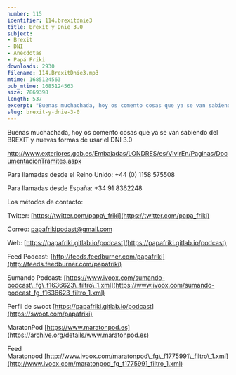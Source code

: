 ```yaml
---
number: 115
identifier: 114.brexitdnie3
title: Brexit y Dnie 3.0
subject:
- Brexit
- DNI
- Anécdotas
- Papá Friki
downloads: 2930
filename: 114.BrexitDnie3.mp3
mtime: 1685124563
pub_mtime: 1685124563
size: 7869398
length: 537
excerpt: "Buenas muchachada, hoy os comento cosas que ya se van sabiendo del BREXIT y nuevas formas de usar el DNI 3.0  \n\nhttp://www.exteriores.gob.es/Embajadas/LONDRES/es/VivirEn/Paginas/DocumentacionTramites.aspx\n\nPara llamadas desde el Reino Unido: +44 (0) 1158 575508\n\nPara llamadas desde España: +34 91 8362248\n\nLos métodos de contacto:  \n\nTwitter: [https://twitter.com/papa\\_friki](https://twitter.com/papa_friki)\n\nCorreo: [papafrikipodast@gmail.com](https://archive.org/details/papafrikipodast@gmail.com)\n\nWeb: [https://papafriki.gitlab.io/podcast](https://papafriki.gitlab.io/podcast)\n\nFeed Podcast: [http://feeds.feedburner.com/papafriki](http://feeds.feedburner.com/papafriki)\n\nSumando Podcast: [https://www.ivoox.com/sumando-podcast\\_fg\\_f1636623\\_filtro\\_1.xml](https://www.ivoox.com/sumando-podcast_fg_f1636623_filtro_1.xml)\n\nPerfil de swoot [https://papafriki.gitlab.io/podcast](https://swoot.com/papafriki)\n\nMaratonPod [https://www.maratonpod.es](https://archive.org/deta"
slug: brexit-y-dnie-3-0
---
```

Buenas muchachada, hoy os comento cosas que ya se van sabiendo del BREXIT y nuevas formas de usar el DNI 3.0

http://www.exteriores.gob.es/Embajadas/LONDRES/es/VivirEn/Paginas/DocumentacionTramites.aspx

Para llamadas desde el Reino Unido: +44 (0) 1158 575508

Para llamadas desde España: +34 91 8362248

Los métodos de contacto:

Twitter: [https://twitter.com/papa\_friki](https://twitter.com/papa_friki)

Correo: [papafrikipodast@gmail.com](https://archive.org/details/papafrikipodast@gmail.com)

Web: [https://papafriki.gitlab.io/podcast](https://papafriki.gitlab.io/podcast)

Feed Podcast: [http://feeds.feedburner.com/papafriki](http://feeds.feedburner.com/papafriki)

Sumando Podcast: [https://www.ivoox.com/sumando-podcast\_fg\_f1636623\_filtro\_1.xml](https://www.ivoox.com/sumando-podcast_fg_f1636623_filtro_1.xml)

Perfil de swoot [https://papafriki.gitlab.io/podcast](https://swoot.com/papafriki)

MaratonPod [https://www.maratonpod.es](https://archive.org/details/www.maratonpod.es)

Feed Maratonpod [http://www.ivoox.com/maratonpod\_fg\_f1775991\_filtro\_1.xml](http://www.ivoox.com/maratonpod_fg_f1775991_filtro_1.xml)